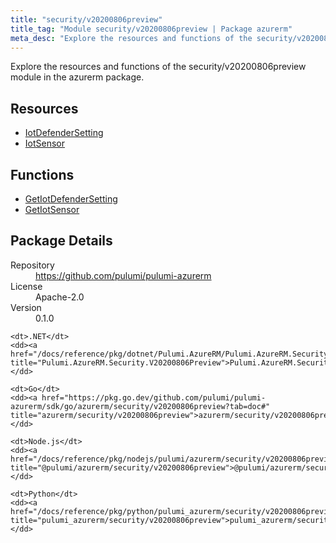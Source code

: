```yaml
---
title: "security/v20200806preview"
title_tag: "Module security/v20200806preview | Package azurerm"
meta_desc: "Explore the resources and functions of the security/v20200806preview module in the azurerm package."
---
```


<!-- WARNING: this file was generated by Pulumi Docs Generator. -->
<!-- Do not edit by hand unless you're certain you know what you are doing! -->

Explore the resources and functions of the security/v20200806preview module in the azurerm package.

<h2 id="resources">Resources</h2>
<ul class="api">
    <li><a href="iotdefendersetting" title="IotDefenderSetting"><span class="symbol resource"></span>IotDefenderSetting</a></li>
    <li><a href="iotsensor" title="IotSensor"><span class="symbol resource"></span>IotSensor</a></li>
</ul>

<h2 id="functions">Functions</h2>
<ul class="api">
    <li><a href="getiotdefendersetting" title="GetIotDefenderSetting"><span class="symbol function"></span>GetIotDefenderSetting</a></li>
    <li><a href="getiotsensor" title="GetIotSensor"><span class="symbol function"></span>GetIotSensor</a></li>
</ul>

<h2 id="package-details">Package Details</h2>
<dl class="package-details">
	<dt>Repository</dt>
	<dd><a href="https://github.com/pulumi/pulumi-azurerm">https://github.com/pulumi/pulumi-azurerm</a></dd>
	<dt>License</dt>
	<dd>Apache-2.0</dd>
	<dt>Version</dt>
	<dd>0.1.0</dd>
</dl>



<dl class="tabular">

    <dt>.NET</dt>
    <dd><a href="/docs/reference/pkg/dotnet/Pulumi.AzureRM/Pulumi.AzureRM.Security.V20200806Preview.html" title="Pulumi.AzureRM.Security.V20200806Preview">Pulumi.AzureRM.Security.V20200806Preview</a></dd>

    <dt>Go</dt>
    <dd><a href="https://pkg.go.dev/github.com/pulumi/pulumi-azurerm/sdk/go/azurerm/security/v20200806preview?tab=doc#" title="azurerm/security/v20200806preview">azurerm/security/v20200806preview</a></dd>

    <dt>Node.js</dt>
    <dd><a href="/docs/reference/pkg/nodejs/pulumi/azurerm/security/v20200806preview/#" title="@pulumi/azurerm/security/v20200806preview">@pulumi/azurerm/security/v20200806preview</a></dd>

    <dt>Python</dt>
    <dd><a href="/docs/reference/pkg/python/pulumi_azurerm/security/v20200806preview" title="pulumi_azurerm/security/v20200806preview">pulumi_azurerm/security/v20200806preview</a></dd>

</dl>

